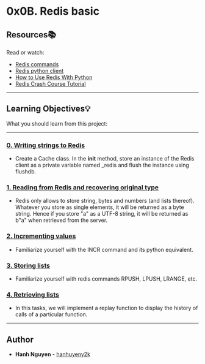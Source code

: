 # 0x0B. Redis basic

## Resources:books:
Read or watch:
* [Redis commands](https://intranet.hbtn.io/rltoken/0qcZavQp4AvukNY4BZVsew)
* [Redis python client](https://intranet.hbtn.io/rltoken/7Tx4uSKfPx9jFCwkCqECeg)
* [How to Use Redis With Python](https://intranet.hbtn.io/rltoken/KDF4GPwRipbMwBj4SI64PQ)
* [Redis Crash Course Tutorial](https://intranet.hbtn.io/rltoken/4GOanmqONPEgtQqrbUcEVw)

---
## Learning Objectives:bulb:
What you should learn from this project:

---

### [0. Writing strings to Redis](./exercise.py)
* Create a Cache class. In the __init__ method, store an instance of the Redis client as a private variable named _redis and flush the instance using flushdb.


### [1. Reading from Redis and recovering original type](./exercise.py)
* Redis only allows to store string, bytes and numbers (and lists thereof). Whatever you store as single elements, it will be returned as a byte string. Hence if you store "a" as a UTF-8 string, it will be returned as b"a" when retrieved from the server.


### [2. Incrementing values](./exercise.py)
* Familiarize yourself with the INCR command and its python equivalent.


### [3. Storing lists](./exercise.py)
* Familiarize yourself with redis commands RPUSH, LPUSH, LRANGE, etc.


### [4. Retrieving lists](./exercise.py)
* In this tasks, we will implement a replay function to display the history of calls of a particular function.

---

## Author
* **Hanh Nguyen** - [hanhuyeny2k](github.com/hanhuyeny2k)